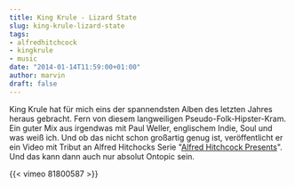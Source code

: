 ```yaml
---
title: King Krule - Lizard State
slug: king-krule-lizard-state
tags:
- alfredhitchcock
- kingkrule
- music
date: "2014-01-14T11:59:00+01:00"
author: marvin
draft: false
---
```

King Krule hat für mich eins der spannendsten Alben des letzten Jahres
heraus gebracht. Fern von diesem langweiligen Pseudo-Folk-Hipster-Kram.
Ein guter Mix aus irgendwas mit Paul Weller, englischem Indie, Soul und
was weiß ich. Und ob das nicht schon großartig genug ist, veröffentlicht
er ein Video mit Tribut an Alfred Hitchocks Serie "[Alfred Hitchcock
Presents](https://de.wikipedia.org/wiki/Alfred_Hitchcock_Presents)". Und
das kann dann auch nur absolut Ontopic sein.

{{< vimeo 81800587 >}}